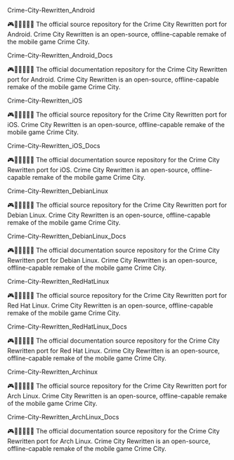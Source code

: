 
Crime-City-Rewritten_Android

🎮️🦹‍♀️️🌆️🤖️💾️ The official source repository for the Crime City Rewritten port for Android. Crime City Rewritten is an open-source, offline-capable remake of the mobile game Crime City.

Crime-City-Rewritten_Android_Docs

🎮️🦹‍♀️️🌆️🤖️📖️ The official documentation repository for the Crime City Rewritten port for Android. Crime City Rewritten is an open-source, offline-capable remake of the mobile game Crime City.

Crime-City-Rewritten_iOS

🎮️🦹‍♀️️🌆️🍎️💾️ The official source repository for the Crime City Rewritten port for iOS. Crime City Rewritten is an open-source, offline-capable remake of the mobile game Crime City.

Crime-City-Rewritten_iOS_Docs

🎮️🦹‍♀️️🌆️🍎️📖️ The official documentation source repository for the Crime City Rewritten port for iOS. Crime City Rewritten is an open-source, offline-capable remake of the mobile game Crime City.

Crime-City-Rewritten_DebianLinux

🎮️🦹‍♀️️🌆️🐧️💾️ The official source repository for the Crime City Rewritten port for Debian Linux. Crime City Rewritten is an open-source, offline-capable remake of the mobile game Crime City.

Crime-City-Rewritten_DebianLinux_Docs

🎮️🦹‍♀️️🌆️🐧️📖️ The official documentation source repository for the Crime City Rewritten port for Debian Linux. Crime City Rewritten is an open-source, offline-capable remake of the mobile game Crime City.

Crime-City-Rewritten_RedHatLinux

🎮️🦹‍♀️️🌆️🐧️💾️ The official source repository for the Crime City Rewritten port for Red Hat Linux. Crime City Rewritten is an open-source, offline-capable remake of the mobile game Crime City.

Crime-City-Rewritten_RedHatLinux_Docs

🎮️🦹‍♀️️🌆️🐧️📖️ The official documentation source repository for the Crime City Rewritten port for Red Hat Linux. Crime City Rewritten is an open-source, offline-capable remake of the mobile game Crime City.

Crime-City-Rewritten_Archinux

🎮️🦹‍♀️️🌆️🐧️💾️ The official source repository for the Crime City Rewritten port for Arch Linux. Crime City Rewritten is an open-source, offline-capable remake of the mobile game Crime City.

Crime-City-Rewritten_ArchLinux_Docs

🎮️🦹‍♀️️🌆️🐧️📖️ The official documentation source repository for the Crime City Rewritten port for Arch Linux. Crime City Rewritten is an open-source, offline-capable remake of the mobile game Crime City.

